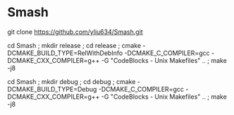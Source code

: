 # Smash

git clone https://github.com/yliu634/Smash.git

cd Smash ; mkdir release ; cd release ; 
cmake -DCMAKE_BUILD_TYPE=RelWithDebInfo -DCMAKE_C_COMPILER=gcc -DCMAKE_CXX_COMPILER=g++ -G "CodeBlocks - Unix Makefiles" .. ; make -j8

cd Smash ; mkdir debug ; cd debug ; 
cmake -DCMAKE_BUILD_TYPE=Debug -DCMAKE_C_COMPILER=gcc -DCMAKE_CXX_COMPILER=g++ -G "CodeBlocks - Unix Makefiles" .. ; make -j8
